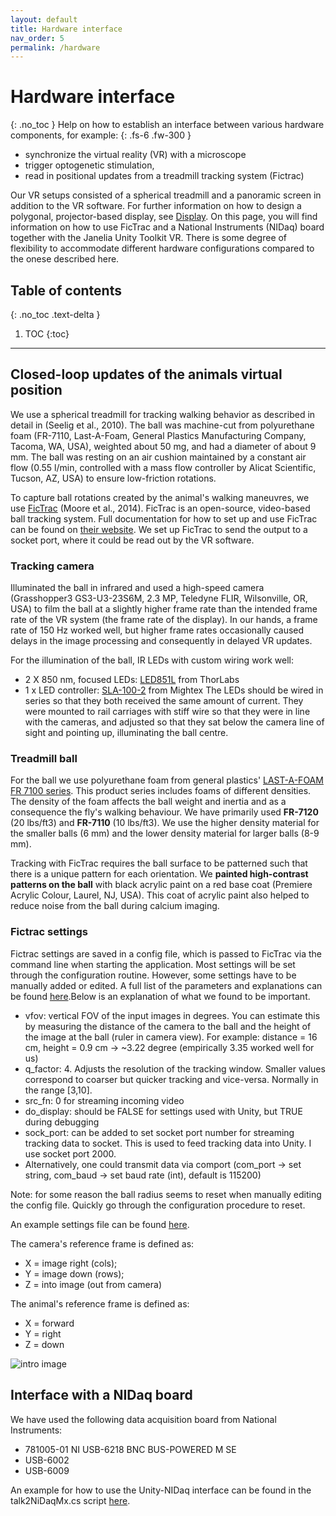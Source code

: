 ```yaml
---
layout: default
title: Hardware interface
nav_order: 5
permalink: /hardware
---
```

# Hardware interface
{: .no_toc }
Help on how to establish an interface between various hardware components, for example:
{: .fs-6 .fw-300 }
* synchronize the virtual reality (VR) with a microscope
* trigger optogenetic stimulation,
* read in positional updates from a treadmill tracking system (Fictrac)


Our VR setups consisted of a spherical treadmill and a panoramic screen in addition to the VR software. For further information on how to design a polygonal, projector-based display, see [Display](../display). On this page, you  will find information on how to use FicTrac and a National Instruments (NIDaq) board together with the Janelia Unity Toolkit VR. There is some degree of flexibility to accommodate different hardware configurations compared to the onese described here.

## Table of contents
{: .no_toc .text-delta }

1. TOC
{:toc}

---

## Closed-loop updates of the animals virtual position

We use a spherical treadmill for tracking walking behavior as described in detail in (Seelig et al., 2010). The ball was machine-cut from polyurethane foam (FR-7110, Last-A-Foam, General Plastics Manufacturing Company, Tacoma, WA, USA), weighted about 50 mg, and had a diameter of about 9 mm. The ball was resting on an air cushion maintained by a constant air flow (0.55 l/min, controlled with a mass flow controller by Alicat Scientific, Tucson, AZ, USA) to ensure low-friction rotations.

To capture ball rotations created by the animal's walking maneuvres, we use [FicTrac](https://github.com/rjdmoore/fictrac) (Moore et al., 2014). FicTrac is an open-source, video-based ball tracking system. Full documentation for how to set up and use FicTrac can be found on [their website](https://github.com/rjdmoore/fictrac). We set up FicTrac to send the output to a socket port, where it could be read out by the VR software.

### Tracking camera
Illuminated the ball in infrared and used a high-speed camera (Grasshopper3 GS3-U3-23S6M, 2.3 MP, Teledyne FLIR, Wilsonville, OR, USA) to film the ball at a slightly higher frame rate than the intended frame rate of the VR system (the frame rate of the display). In our hands, a frame rate of 150 Hz worked well, but higher frame rates occasionally caused delays in the image processing and consequently in delayed VR updates.

For the illumination of the ball, IR LEDs with custom wiring work well:
* 2 X 850 nm, focused LEDs: [LED851L](https://www.thorlabs.com/thorproduct.cfm?partnumber=LED851L) from ThorLabs
* 1 x LED controller: [SLA-100-2](http://www.mightexsystems.com/family_info.php?cPath=4_53_22&categories_id=22) from Mightex
The LEDs should be wired in series so that they both received the same amount of current. They were mounted to rail carriages with stiff wire so that they were in line with the cameras, and adjusted so that they sat below the camera line of sight and pointing up, illuminating the ball centre.

### Treadmill ball
For the ball we use polyurethane foam from general plastics' [LAST-A-FOAM FR 7100 series](https://www.generalplastics.com/products/fr-7100). This product series includes foams of different densities. The density of the foam affects the ball weight and inertia and as a consequence the fly's walking behaviour. We have primarily used  **FR-7120** (20 lbs/ft3) and  **FR-7110** (10 lbs/ft3). We use the higher density material for the smaller balls (6 mm) and the lower density material for larger balls (8-9 mm).

Tracking with FicTrac requires the ball surface to be patterned such that there is a unique pattern for each orientation. We **painted high-contrast patterns on the ball** with black acrylic paint on a red base coat (Premiere Acrylic Colour, Laurel, NJ, USA). This coat of acrylic paint also helped to reduce noise from the ball during calcium imaging.

### Fictrac settings
Fictrac settings are saved in a config file, which is passed to FicTrac via the command line when starting the application. Most settings will be set through the configuration routine. However, some settings have to be manually added or edited. A full list of the parameters and explanations can be found [here](https://github.com/rjdmoore/fictrac/blob/master/doc/params.md).Below is an explanation of what we found to be important.

* vfov: vertical FOV of the input images in degrees. You can estimate this by measuring the distance of the camera to the ball and the height of the image at the ball (ruler in camera view). For example:  distance = 16 cm, height = 0.9 cm → ~3.22 degree (empirically 3.35 worked well for us)
* q_factor: 4. Adjusts the resolution of the tracking window. Smaller values correspond to coarser but quicker tracking and vice-versa. Normally in the range [3,10].
* src_fn: 0 for streaming incoming video
* do_display: should be FALSE for settings used with Unity, but TRUE during debugging
* sock_port: can be added to set socket port number for streaming tracking data to socket. This is used to feed tracking data into Unity. I use socket port 2000.
* Alternatively, one could transmit data via comport (com_port -> set string, com_baud → set baud rate (int), default is 115200)

Note: for some reason the ball radius seems to reset when manually editing the config file. Quickly go through the configuration procedure to reset.

An example settings file can be found [here](https://hjmh.github.io/ethoVR/assets/fictrac/grasshop_socket_config.txt).

The camera's reference frame is defined as:
* X = image right (cols);
* Y = image down (rows);
* Z = into image (out from camera)

The animal's reference frame is defined as:
* X = forward
* Y = right
* Z = down

![intro image](https://hjmh.github.io/ethoVR/assets/fictrac/fictrac-configImg.png)


## Interface with a NIDaq board

We have used the following data acquisition board from National Instruments:
* 781005-01 NI USB-6218 BNC BUS-POWERED M SE
* USB-6002
* USB-6009

An example for how to use the Unity-NIDaq interface can be found in the talk2NiDaqMx.cs script [here](https://github.com/hjmh/unityScripts).